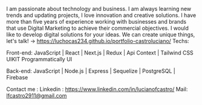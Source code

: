 I am passionate about technology and business. I am always learning new trends and updating projects, I love innovation and creative solutions. I have more than five years of experience working with businesses and brands that use Digital Marketing to achieve their commercial objectives. I would like to develop digital solutions for your ideas. We can create unique things, let's talk! -> https://luchocas234.github.io/portfolio-castroluciano/
Techs:

Front-end:
JavaScript | React | Next.js | Redux | Api Context | Tailwind CSS
UIKIT Programmatically UI

Back-end:
JavaScript | Node.js | Express | Sequelize | PostgreSQL | Firebase

Contact me :
Linkedin : https://www.linkedin.com/in/lucianofcastro/
Mail: lfcastro2911@gmail.com
